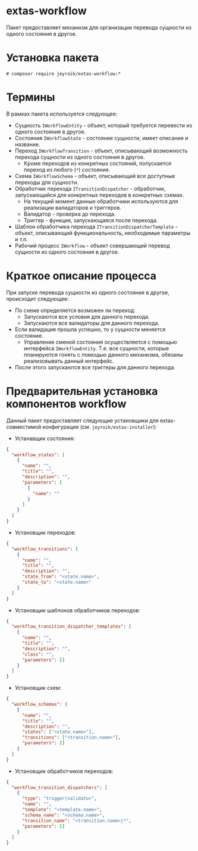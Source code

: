 # extas-workflow

Пакет предоставляет механизм для организации перевода сущности из одного состояния в другое.

# Установка пакета

`# composer require jeyroik/extas-workflow:*`

# Термины

В рамках пакета используется следующее:

- Сущность `IWorkflowEntity` - объект, который требуется перевести из одного состояния в другое.
- Состояния `IWorkflowState` - состояние сущности, имеет описание и название.
- Переход `IWorkflowTransition` - объект, описывающий возможность перехода сущности из одного состояния в другое. 
  - Кроме переходов из конкретных состояний, попускается переход из любого (`*`) состояния.
- Схема `IWorkflowSchema` - объект, описывающий все доступные переходы для сущности.
- Обработчик перехода `ITransitionDispatcher` - обработчик, запускающийся для конкретных переходов в конкретных схемах.
  - На текущий момент данные обработчики используются для реализации валидаторов и триггеров.
  - Валидатор - проверка до перехода.
  - Триггер - функция, запускающаяся после перехода.
- Шаблон обработчика перехода `ITransitionDispatcherTemplate` - объект, описывающий функциональность, необходимые параметры и т.п.
- Рабочий процесс `IWorkflow` - объект совершающий перевод сущности из одного состояния в другое.

# Краткое описание процесса

При запуске перевода сущности из одного состояния в другое, происходит следующее:

- По схеме определяется возможен ли переход:
    - Запускаются все условия для данного перехода.
    - Запускаются все валидаторы для данного перехода.
- Если валидация прошла успешно, то у сущности меняется состояние.
  - Управление сменой состояния осуществляется с помощью интерфейса `IWorkflowEntity`. Т.е. все сущности, которые планируются гонять с помощью данного механизма, обязаны реализовывать данный интерфейс.
- После этого запускаются все триггеры для данного перехода.

# Предварительная установка компонентов workflow

Данный пакет предоставляет следующие установщики для extas-совместимой конфигурации (см. `jeyroik/extas-installer`):

- Устанавщик состояния:
```json
{
  "workflow_states": [
    {
      "name": "",
      "title": "",
      "description": "",
      "parameters": [
        {
          "name": ""
        }
      ]
    }
  ]
}
```
- Установщик переходов:
```json
{
  "workflow_transitions": [
    {
      "name": "",
      "title": "",
      "description": "",
      "state_from": "<state.name>",
      "state_to": "<state.name>"
    }
  ]
}
```
- Установщик шаблонов обработчиков переходов:
```json
{
  "workflow_transition_dispatcher_templates": [
    {
      "name": "",
      "title": "",
      "description": "",
      "class": "",
      "parameters": []
    }
  ]
}
```
- Установщик схем:
```json
{
  "workflow_schemas": [
    {
      "name": "",
      "title": "",
      "description": "",
      "states": ["<state.name>"],
      "transitions": ["<transition.name>"],
      "parameters": []
    }
  ]
}
```
- Установщик обработчиков переходов:
```json
{
  "workflow_transition_dispatchers": [
    {
      "type": "trigger|validator",
      "name": "",
      "template": "<template.name>",
      "schema_name": "<schema.name>",
      "transition_name": "<transition.name>|*",
      "parameters": []
    }
  ]
}
```
